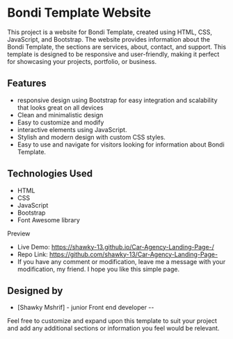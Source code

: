 # Bondi Template Website

This project is a website for Bondi Template, created using HTML, CSS, JavaScript, and Bootstrap. The website provides information about the Bondi Template, the sections are services, about, contact,  and support. This template is designed to be responsive and user-friendly, making it perfect for showcasing your projects, portfolio, or business.

## Features

- responsive design using Bootstrap  for easy integration and scalability that looks great on all devices
-  Clean and minimalistic design
- Easy to customize and modify
- interactive elements using JavaScript.
- Stylish and modern design with custom CSS styles.
- Easy to use and navigate for visitors looking for information about Bondi Template.

## Technologies Used

- HTML
- CSS
- JavaScript
- Bootstrap 
- Font Awesome library

Preview
- Live Demo: https://shawky-13.github.io/Car-Agency-Landing-Page-/
- Repo Link: https://github.com/shawky-13/Car-Agency-Landing-Page-
- If you have any comment or modification, leave me a message with your modification, my friend. I hope you like this simple page.

## Designed by
- [Shawky Mshrif] - junior Front end developer
--

Feel free to customize and expand upon this template to suit your project and add any additional sections or information you feel would be relevant.
